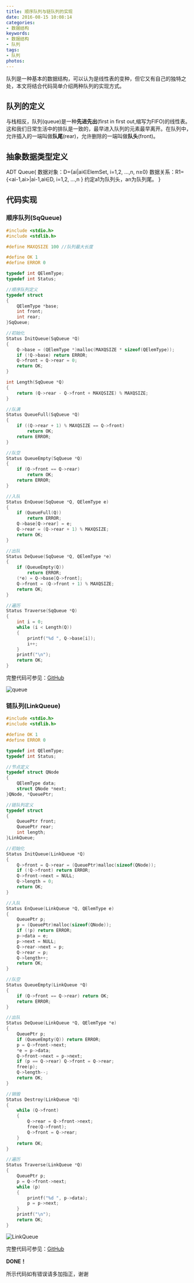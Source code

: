 ```yaml
---
title: 顺序队列与链队列的实现
date: 2016-08-15 10:08:14
categories:
- 数据结构
keywords:
- 数据结构
- 队列
tags:
- 队列
photos:
---
```


队列是一种基本的数据结构，可以认为是线性表的变种，但它又有自己的独特之处，本文将结合代码简单介绍两种队列的实现方式。

<!--more-->

## 队列的定义

与栈相反，队列(queue)是一种**先进先出**(first in first out,缩写为FIFO)的线性表。这和我们日常生活中的排队是一致的，最早进入队列的元素最早离开。在队列中，允许插入的一端叫做**队尾**(rear)，允许删除的一端叫做**队头**(front)。

## 抽象数据类型定义

ADT Queue{
	数据对象：D={ai|ai∈ElemSet, i=1,2, …,n, n≥0}
	数据关系：R1={&lt;ai-1,ai&gt;|ai-1,ai∈D, i=1,2, …,n }
	约定a1为队列头，an为队列尾。
}

## 代码实现

### 顺序队列(SqQueue)

```c
#include <stdio.h>
#include <stdlib.h>

#define MAXQSIZE 100 //队列最大长度

#define OK 1
#define ERROR 0

typedef int QElemType;
typedef int Status;

//顺序队列定义
typedef struct
{
	QElemType *base;
	int front;
	int rear;
}SqQueue;

//初始化
Status InitQueue(SqQueue *Q)
{
	Q->base = (QElemType *)malloc(MAXQSIZE * sizeof(QElemType));
	if (!Q->base) return ERROR;
	Q->front = Q->rear = 0;
	return OK;
}

int Length(SqQueue *Q)
{
	return (Q->rear - Q->front + MAXQSIZE) % MAXQSIZE;
}

//队满
Status QueueFull(SqQueue *Q)
{
	if ((Q->rear + 1) % MAXQSIZE == Q->front)
		return OK;
	return ERROR;
}

//队空
Status QueueEmpty(SqQueue *Q)
{
	if (Q->front == Q->rear)
		return OK;
	return ERROR;
}

//入队
Status EnQueue(SqQueue *Q, QElemType e)
{
	if (QueueFull(Q))
		return ERROR;
	Q->base[Q->rear] = e;
	Q->rear = (Q->rear + 1) % MAXQSIZE;
	return OK;
}

//出队
Status DeQueue(SqQueue *Q, QElemType *e)
{
	if (QueueEmpty(Q))
		return ERROR;
	(*e) = Q->base[Q->front];
	Q->front = (Q->front + 1) % MAXQSIZE;
	return OK;
}

//遍历
Status Traverse(SqQueue *Q)
{
	int i = 0;
	while (i < Length(Q))
	{
		printf("%d ", Q->base[i]);
		i++;
	}
	printf("\n");
	return OK;
}
```

完整代码可参见：[GitHub](https://github.com/Evandoz/Data-Structure/blob/master/3.Queue/SqQueue.c)

![queue](https://raw.githubusercontent.com/Evandoz/blob/master/Queue/SqQueue.jpg)


### 链队列(LinkQueue)

```c
#include <stdio.h>
#include <stdlib.h>

#define OK 1
#define ERROR 0

typedef int QElemType;
typedef int Status;

//节点定义
typedef struct QNode
{
	QElemType data;
	struct QNode *next;
}QNode, *QueuePtr;

//链队列定义
typedef struct
{
	QueuePtr front;
	QueuePtr rear;
	int length;
}LinkQueue;

//初始化
Status InitQueue(LinkQueue *Q)
{
	Q->front = Q->rear = (QueuePtr)malloc(sizeof(QNode));
	if (!Q->front) return ERROR;
	Q->front->next = NULL;
	Q->length = 0;
	return OK;
}

//入队
Status EnQueue(LinkQueue *Q, QElemType e)
{
	QueuePtr p;
	p = (QueuePtr)malloc(sizeof(QNode));
	if (!p) return ERROR;
	p->data = e;
	p->next = NULL;
	Q->rear->next = p;
	Q->rear = p;
	Q->length++;
	return OK;
}

//队空
Status QueueEmpty(LinkQueue *Q)
{
	if (Q->front == Q->rear) return OK;
	return ERROR;
}

//出队
Status DeQueue(LinkQueue *Q, QElemType *e)
{
	QueuePtr p;
	if (QueueEmpty(Q)) return ERROR;
	p = Q->front->next;
	*e = p->data;
	Q->front->next = p->next;
	if (p == Q->rear) Q->front = Q->rear;
	free(p);
	Q->length--;
	return OK;
}

//销毁
Status Destroy(LinkQueue *Q)
{
	while (Q->front)
	{
		Q->rear = Q->front->next;
		free(Q->front);
		Q->front = Q->rear;
	}
	return OK;
}

//遍历
Status Traverse(LinkQueue *Q)
{
	QueuePtr p;
	p = Q->front->next;
	while (p)
	{
		printf("%d ", p->data);
		p = p->next;
	}
	printf("\n");
	return OK;
}
```

![LinkQueue](https://raw.githubusercontent.com/Evandoz/blob/master/Queue/LinkQueue.png)

完整代码可参见：[GitHub](https://github.com/Evandoz/Data-Structure/blob/master/3.Queue/LinkQueue.c)

 **DONE！**

所示代码如有错误请多加指正，谢谢
